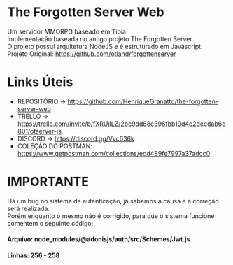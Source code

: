# The Forgotten Server Web
Um servidor MMORPG baseado em Tibia.  
Implementação baseada no antigo projeto The Forgotten Server.  
O projeto possuí arquitetura NodeJS e é estruturado em Javascript.  
Projeto Original: https://github.com/otland/forgottenserver

# Links Úteis
- REPOSITÓRIO -> https://github.com/HenriqueGranatto/the-forgotten-server-web
- TRELLO -> https://trello.com/invite/b/fXRUjILZ/2bc9dd88e396fbb19d4e2deedab6d801/otserver-js
- DISCORD -> https://discord.gg/Vvc636k  
- COLEÇÃO DO POSTMAN: https://www.getpostman.com/collections/edd489fe7997a37adcc0

# IMPORTANTE
Há um bug no sistema de autenticação, já sabemos a causa e a correção será realizada.  
Porém enquanto o mesmo não é corrigido, para que o sistema funcione comentem o seguinte código:  
  
#### Arquivo: node_modules/@adonisjs/auth/src/Schemes/Jwt.js  
#### Linhas: 256 - 258
